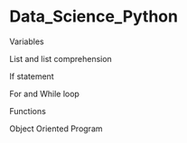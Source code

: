 # Data_Science_Python
Variables

List and list comprehension

If statement

For and While loop

Functions 

Object Oriented Program
